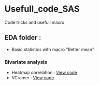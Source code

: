 # Usefull_code_SAS
Code tricks and usefull macro

## EDA folder : 
* Basic statistics with macro "Better mean"

### Bivariate analysis
* Heatmap correlation : [View code](..blob/master/EDA/MACRO_HeatMap_Correlation)
* VCramer : [View code](..blob/master/EDA/MACRO_VCramer)

